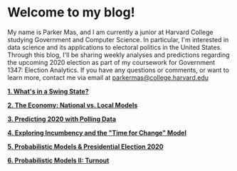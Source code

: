 # Welcome to my blog!

My name is Parker Mas, and I am currently a junior at Harvard College studying Government and Computer Science. In particular, I'm interested in data science and its applications to electoral politics in the United States. Through this blog, I'll be sharing weekly analyses and predictions regarding the upcoming 2020 election as part of my coursework for Government 1347: Election Analytics. If you have any questions or comments, or want to learn more, contact me via email at [parkermas@college.harvard.edu](parkermas@college.harvard.edu)






**[1. What's in a Swing State?](https://parkermas.github.io/gov1347-blog/09-13)**

**[2. The Economy: National vs. Local Models](https://parkermas.github.io/gov1347-blog/09-19)**

**[3. Predicting 2020 with Polling Data](https://parkermas.github.io/gov1347-blog/09-26)**

**[4. Exploring Incumbency and the "Time for Change" Model](https://parkermas.github.io/gov1347-blog/10-03)**

**[5. Probabilistic Models & Presidential Election 2020](https://parkermas.github.io/gov1347-blog/10-10)**

**[6. Probabilistic Models II: Turnout](https://parkermas.github.io/gov1347-blog/10-17)**
